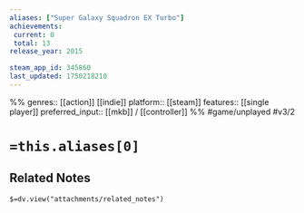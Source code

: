 ```yaml
---
aliases: ["Super Galaxy Squadron EX Turbo"]
achievements:
 current: 0
 total: 13
release_year: 2015

steam_app_id: 345860
last_updated: 1750218210
---
```

%%
genres:: [[action]] [[indie]]
platform:: [[steam]]
features:: [[single player]]
preferred_input:: [[mkb]] / [[controller]]
%%
#game/unplayed
#v3/2

# `=this.aliases[0]`
## Related Notes
`$=dv.view("attachments/related_notes")`